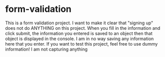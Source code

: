 # form-validation
This is a form validation project. I want to make it clear that "signing up" does not do ANYTHING on this project. When you fill in the information and click submit, the information you entered is saved to an object then that object is displayed in the console. I am in no way saving any information here that you enter. If you want to test this project, feel free to use dummy information! I am not capturing anything

